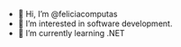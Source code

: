 - 👋 Hi, I’m @feliciacomputas
- 👀 I’m interested in software development.
- 🌱 I’m currently learning .NET

<!---
feliciacomputas/feliciacomputas is a ✨ special ✨ repository because its `README.md` (this file) appears on your GitHub profile.
You can click the Preview link to take a look at your changes.
--->
